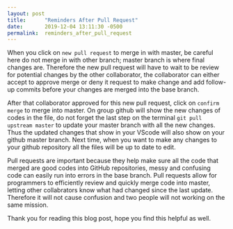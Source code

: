 ```yaml
---
layout: post
title:      "Reminders After Pull Request"
date:       2019-12-04 13:11:30 -0500
permalink:  reminders_after_pull_request
---
```



When you click on `new pull request` to merge in with master, be careful here do not merge in with other branch; master branch is where final changes are. Therefore the new pull request will have to wait to be review for potential changes by the other collaborator, the collaborator can either accept to approve merge or deny it request to make change and add follow-up commits before your changes are merged into the base branch. 

After that collaborator approved for this new pull request, click on `confirm merge` to merge into master. On group github will show the new changes of codes in the file, do not forget the last step on the terminal `git pull upstream master` to update your master branch with all the new changes. Thus the updated changes that show in your VScode will also show on your github master branch. Next time, when you want to make any changes to your github repository all the files will be up to date to edit. 

Pull requests are important because they help make sure all the code that merged are good codes into GitHub repositories, messy and confusing code can easily run into errors in the base branch. Pull requests allow for programmers to efficiently review and quickly merge code into master, letting other collabrators know what had changed since the last update. Therefore it will not cause confusion and two people will not working on the same mission. 

Thank you for reading this blog post, hope you find this helpful as well.  


